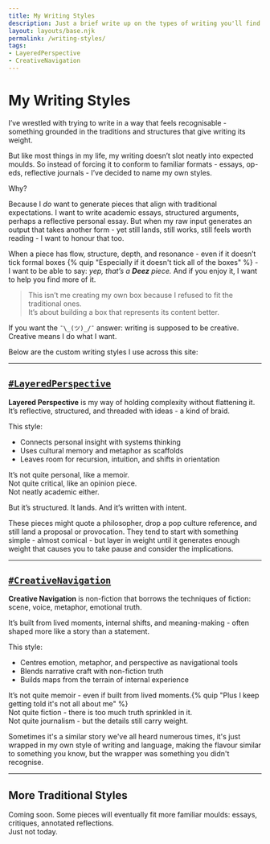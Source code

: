 ```yaml
---
title: My Writing Styles
description: Just a brief write up on the types of writing you'll find on this page.
layout: layouts/base.njk
permalink: /writing-styles/
tags: 
- LayeredPerspective
- CreativeNavigation
---
```


# My Writing Styles

I’ve wrestled with trying to write in a way that feels recognisable - something grounded in the traditions and structures that give writing its weight.

But like most things in my life, my writing doesn’t slot neatly into expected moulds. So instead of forcing it to conform to familiar formats - essays, op-eds, reflective journals - I’ve decided to name my own styles.

Why?

Because I _do_ want to generate pieces that align with traditional expectations. I want to write academic essays, structured arguments, perhaps a reflective personal essay. But when my raw input generates an output that takes another form - yet still lands, still works, still feels worth reading - I want to honour that too.

When a piece has flow, structure, depth, and resonance - even if it doesn’t tick formal boxes {% quip "Especially if it doesn't tick all of the boxes" %} - I want to be able to say: _yep, that’s a **Deez** piece._ And if you enjoy it, I want to help you find more of it.

> This isn’t me creating my own box because I refused to fit the traditional ones.  
> It’s about building a box that represents its content better.

If you want the `¯\_(ツ)_/¯` answer: writing is supposed to be creative. Creative means I do what I want.

Below are the custom writing styles I use across this site:

---

## [`#LayeredPerspective`](/tags/layeredperspective/)

**Layered Perspective** is my way of holding complexity without flattening it. It’s reflective, structured, and threaded with ideas - a kind of braid.

This style:

- Connects personal insight with systems thinking
- Uses cultural memory and metaphor as scaffolds
- Leaves room for recursion, intuition, and shifts in orientation

It’s not quite personal, like a memoir.  
Not quite critical, like an opinion piece.  
Not neatly academic either.

But it’s structured. It lands. And it’s written with intent.

These pieces might quote a philosopher, drop a pop culture reference, and still land a proposal or provocation. They tend to start with something simple - almost comical - but layer in weight until it generates enough weight that causes you to take pause and consider the implications.

---

## [`#CreativeNavigation`](/tags/creativenavigation/)


**Creative Navigation** is non-fiction that borrows the techniques of fiction: scene, voice, metaphor, emotional truth.

It’s built from lived moments, internal shifts, and meaning-making - often shaped more like a story than a statement.

This style:

- Centres emotion, metaphor, and perspective as navigational tools
- Blends narrative craft with non-fiction truth
- Builds maps from the terrain of internal experience

It’s not quite memoir - even if built from lived moments.{% quip "Plus I keep getting told it's not all about me" %}  
Not quite fiction - there is too much truth sprinkled in it.  
Not quite journalism - but the details still carry weight.

Sometimes it's a similar story we've all heard numerous times, it's just wrapped in my own style of writing and language, making the flavour 
similar to something you know, but the wrapper was something you didn't recognise.

---

## More Traditional Styles

Coming soon. Some pieces will eventually fit more familiar moulds: essays, critiques, annotated reflections.  
Just not today.